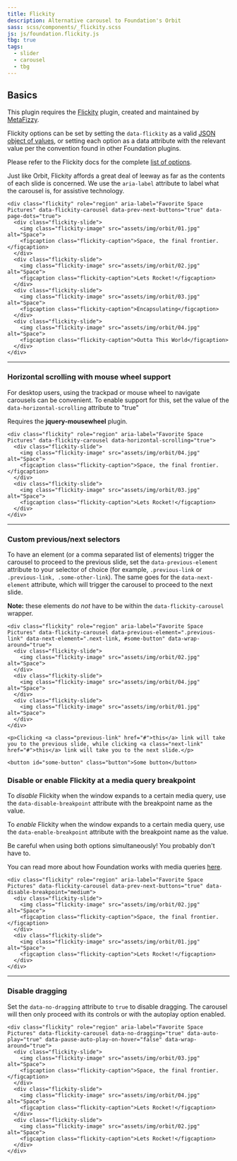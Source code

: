 ```yaml
---
title: Flickity
description: Alternative carousel to Foundation's Orbit
sass: scss/components/_flickity.scss
js: js/foundation.flickity.js
tbg: true
tags:
  - slider
  - carousel
  - tbg
---
```


## Basics

This plugin requires the [Flickity](http://flickity.metafizzy.co) plugin, created and maintained by [MetaFizzy](http://metafizzy.co).

Flickity options can be set by setting the `data-flickity` as a valid [JSON object of values](http://flickity.metafizzy.co/#initialize-with-html), or setting each option as a data attribute with the relevant value per the convention found in other Foundation plugins.

Please refer to the Flickity docs for the complete [list of options](http://flickity.metafizzy.co/options.html).

Just like Orbit, Flickity affords a great deal of leeway as far as the contents of each slide is concerned. We use the `aria-label` attribute to label what the carousel is, for assistive technology.

```html_example
<div class="flickity" role="region" aria-label="Favorite Space Pictures" data-flickity-carousel data-prev-next-buttons="true" data-page-dots="true">
  <div class="flickity-slide">
    <img class="flickity-image" src="assets/img/orbit/01.jpg" alt="Space">
    <figcaption class="flickity-caption">Space, the final frontier.</figcaption>
  </div>
  <div class="flickity-slide">
    <img class="flickity-image" src="assets/img/orbit/02.jpg" alt="Space">
    <figcaption class="flickity-caption">Lets Rocket!</figcaption>
  </div>
  <div class="flickity-slide">
    <img class="flickity-image" src="assets/img/orbit/03.jpg" alt="Space">
    <figcaption class="flickity-caption">Encapsulating</figcaption>
  </div>
  <div class="flickity-slide">
    <img class="flickity-image" src="assets/img/orbit/04.jpg" alt="Space">
    <figcaption class="flickity-caption">Outta This World</figcaption>
  </div>
</div>
```

---

### Horizontal scrolling with mouse wheel support

For desktop users, using the trackpad or mouse wheel to navigate carousels can be convenient. To enable support for this, set the value of the `data-horizontal-scrolling` attribute to "true"

Requires the **jquery-mousewheel** plugin.

```html_example
<div class="flickity" role="region" aria-label="Favorite Space Pictures" data-flickity-carousel data-horizontal-scrolling="true">
  <div class="flickity-slide">
    <img class="flickity-image" src="assets/img/orbit/04.jpg" alt="Space">
    <figcaption class="flickity-caption">Space, the final frontier.</figcaption>
  </div>
  <div class="flickity-slide">
    <img class="flickity-image" src="assets/img/orbit/03.jpg" alt="Space">
    <figcaption class="flickity-caption">Lets Rocket!</figcaption>
  </div>
</div>
```

---

### Custom previous/next selectors

To have an element (or a comma separated list of elements) trigger the carousel to proceed to the previous slide, set the `data-previous-element` attribute to your selector of choice (for example, `.previous-link` or `.previous-link, .some-other-link`). The same goes for the `data-next-element` attribute, which will trigger the carousel to proceed to the next slide.

__Note:__ these elements do _not_ have to be within the `data-flickity-carousel` wrapper.

```html_example
<div class="flickity" role="region" aria-label="Favorite Space Pictures" data-flickity-carousel data-previous-element=".previous-link" data-next-element=".next-link, #some-button" data-wrap-around="true">
  <div class="flickity-slide">
    <img class="flickity-image" src="assets/img/orbit/02.jpg" alt="Space">
  </div>
  <div class="flickity-slide">
    <img class="flickity-image" src="assets/img/orbit/04.jpg" alt="Space">
  </div>
  <div class="flickity-slide">
    <img class="flickity-image" src="assets/img/orbit/01.jpg" alt="Space">
  </div>
</div>

<p>Clicking <a class="previous-link" href="#">this</a> link will take you to the previous slide, while clicking <a class="next-link" href="#">this</a> link will take you to the next slide.</p>

<button id="some-button" class="button">Some button</button>
```

### Disable or enable Flickity at a media query breakpoint

To _disable_ Flickity when the window expands to a certain media query, use the `data-disable-breakpoint` attribute with the breakpoint name as the value.

To _enable_ Flickity when the window expands to a certain media query, use the `data-enable-breakpoint` attribute with the breakpoint name as the value.

Be careful when using both options simultaneously! You probably don't have to.

You can read more about how Foundation works with media queries [here](/media-queries.html).

```html_example
<div class="flickity" role="region" aria-label="Favorite Space Pictures" data-flickity-carousel data-prev-next-buttons="true" data-disable-breakpoint="medium">
  <div class="flickity-slide">
    <img class="flickity-image" src="assets/img/orbit/02.jpg" alt="Space">
    <figcaption class="flickity-caption">Space, the final frontier.</figcaption>
  </div>
  <div class="flickity-slide">
    <img class="flickity-image" src="assets/img/orbit/01.jpg" alt="Space">
    <figcaption class="flickity-caption">Lets Rocket!</figcaption>
  </div>
</div>
```

---

### Disable dragging

Set the `data-no-dragging` attribute to `true` to disable dragging. The carousel will then only proceed with its controls or with the autoplay option enabled.

```html_example
<div class="flickity" role="region" aria-label="Favorite Space Pictures" data-flickity-carousel data-no-dragging="true" data-auto-play="true" data-pause-auto-play-on-hover="false" data-wrap-around="true">
  <div class="flickity-slide">
    <img class="flickity-image" src="assets/img/orbit/03.jpg" alt="Space">
    <figcaption class="flickity-caption">Space, the final frontier.</figcaption>
  </div>
  <div class="flickity-slide">
    <img class="flickity-image" src="assets/img/orbit/04.jpg" alt="Space">
    <figcaption class="flickity-caption">Lets Rocket!</figcaption>
  </div>
  <div class="flickity-slide">
    <img class="flickity-image" src="assets/img/orbit/02.jpg" alt="Space">
    <figcaption class="flickity-caption">Lets Rocket!</figcaption>
  </div>
</div>
```
